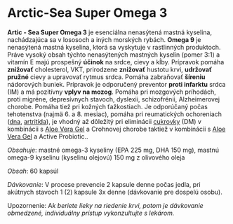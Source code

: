 Arctic-Sea Super Omega 3
========================

**Artic - Sea Super Omega 3** je esenciálna nenasýtená mastná kyselina,
nachádzajúca sa v lososoch a iných morských rybách. **Omega 9** je nenasýtená
mastná kyselina, ktorá sa vyskytuje v rastlinných produktoch. Práve vysoký obsah
týchto nenasýtených mastných kyselín (pomer 3:1) a vitamín E majú prospešný
**účinok** na srdce, cievy a kĺby. Prípravok pomáha **znižovať** cholesterol,
VKT, prirodzene **znižovať** hustotu krvi, **udržovať pružné** cievy a upravovať
rytmus srdca. Pomáha zabraňovať **šíreniu** nádorových buniek. Prípravok je
odporučený preventor **proti infarktu** srdca (IM) a má pozitívny **vplyv na
mozog**. Pomáha pri mozgových príhodách, proti migréne, depresívnych stavoch,
dyslexii, schizofrénii, Alzheimerovej chorobe. Pomáha tiež pri kožných
ťažkostiach. Je odporúčaný počas tehotenstva (najmä 6. a 8. mesiac), pomáha pri
reumatických ochoreniach ([dna](/diagnozy/dna),
[artritída](/diagnozy/artritida)), je vhodný až dôležitý pri eliminácii
[cukrovky](/diagnozy/cukrovka) (DM) v kombinácii s [Aloe Vera
Gel](/produkty-FLP/aloe-vera-gel) a Crohnovej chorobe taktiež
v kombinácii s [Aloe Vera Gel](/produkty-FLP/aloe-vera-gel) a
Active Probiotic..

*Obsahuje*: mastné omega-3 kyseliny (EPA 225 mg, DHA 150 mg), mastnú omega-9
kyselinu (kyselinu olejovú) 150 mg z olivového oleja

*Obsah*: 60 kapsúl

*Dávkovanie*: V procese prevencie 2 kapsule denne počas jedla, pri akútnych
stavoch 1 (2) kapsule 3x denne (dávkovanie pre dospelú osobu).

Upozornenie: A*k beriete lieky na riedenie krvi, potom je dávkovanie obmedzené,
individuálny prístup vykonzultujte s lekárom.*


